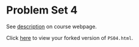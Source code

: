 # Problem Set 4

See [description](https://rudeboybert.github.io/STAT495/#problem_set_4) on course webpage.

Click [here](http://htmlpreview.github.io/?https://github.com/vippie852/PS04/blob/master/PS04.html) to view your forked version of `PS04.html`.
